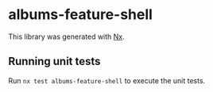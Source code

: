 # albums-feature-shell

This library was generated with [Nx](https://nx.dev).

## Running unit tests

Run `nx test albums-feature-shell` to execute the unit tests.
